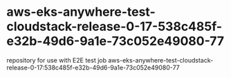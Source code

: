 # aws-eks-anywhere-test-cloudstack-release-0-17-538c485f-e32b-49d6-9a1e-73c052e49080-77
repository for use with E2E test job aws-eks-anywhere-test-cloudstack-release-0-17:538c485f-e32b-49d6-9a1e-73c052e49080-77
